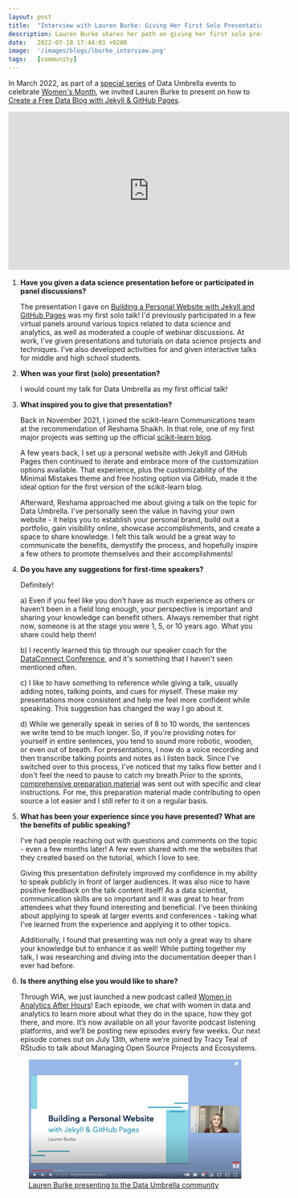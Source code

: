 ```yaml
---
layout: post
title:  "Interview with Lauren Burke: Giving Her First Solo Presentation"
description: Lauren Burke shares her path on giving her first solo presentation and some tips for first-time speakers.
date:   2022-07-18 17:44:03 +0200
image:  '/images/blogs/lburke_interview.png'
tags:   [community]
---
```


In March 2022, as part of a [special series](https://youtu.be/Z81fx_Fa34o) of Data Umbrella events to celebrate [Women's Month](https://www.youtube.com/playlist?list=PLBKcU7Ik-ir9dIg5voCwc6FSFlkpAXYFH), we invited Lauren Burke to present on how to [Create a Free Data Blog with Jekyll & GitHub Pages](https://youtu.be/7SBXl94xNl8). 

<iframe width="560" height="315" src="https://www.youtube.com/embed/7SBXl94xNl8" title="YouTube video player" frameborder="0" allow="accelerometer; autoplay; clipboard-write; encrypted-media; gyroscope; picture-in-picture" allowfullscreen></iframe>

<br>


1. __Have you given a data science presentation before or participated in panel discussions?__

    The presentation I gave on [Building a Personal Website with Jekyll and GitHub Pages](https://youtu.be/Z81fx_Fa34o) was my first solo talk! I'd previously participated in a few virtual panels around various topics related to data science and analytics, as well as moderated a couple of webinar discussions. At work, I've given presentations and tutorials on data science projects and techniques. I've also developed activities for and given interactive talks for middle and high school students.

2. __When was your first (solo) presentation?__

    I would count my talk for Data Umbrella as my first official talk!

3. __What inspired you to give that presentation?__

    Back in November 2021, I joined the scikit-learn Communications team at the recommendation of Reshama Shaikh. In that role, one of my first major projects was setting up the official [scikit-learn blog](https://blog.scikit-learn.org).

    A few years back, I set up a personal website with Jekyll and GitHub Pages then continued to iterate and embrace more of the customization options available. That experience, plus the customizability of the Minimal Mistakes theme and free hosting option via GitHub, made it the ideal option for the first version of the scikit-learn blog.

    Afterward, Reshama approached me about giving a talk on the topic for Data Umbrella. I’ve personally seen the value in having your own website - it helps you to establish your personal brand, build out a portfolio, gain visibility online, showcase accomplishments, and create a space to share knowledge. I felt this talk would be a great way to communicate the benefits, demystify the process, and hopefully inspire a few others to promote themselves and their accomplishments!

4. __Do you have any suggestions for first-time speakers?__

    Definitely!

    a) Even if you feel like you don’t have as much experience as others or haven’t been in a field long enough, your perspective is important and sharing your knowledge can benefit others. Always remember that right now, someone is at the stage you were 1, 5, or 10 years ago. What you share could help them!

    b) I recently learned this tip through our speaker coach for the [DataConnect Conference](https://www.dataconnectconf.com), and it's something that I haven't seen mentioned often.

    c) I like to have something to reference while giving a talk, usually adding notes, talking points, and cues for myself. These make my presentations more consistent and help me feel more confident while speaking. This suggestion has changed the way I go about it.

    d) While we generally speak in series of 8 to 10 words, the sentences we write tend to be much longer. So, if you're providing notes for yourself in entire sentences, you tend to sound more robotic, wooden, or even out of breath. For presentations, I now do a voice recording and then transcribe talking points and notes as I listen back. Since I've switched over to this process, I've noticed that my talks flow better and I don't feel the need to pause to catch my breath.Prior to the sprints, [comprehensive preparation material](https://github.com/data-umbrella/data-umbrella-scikit-learn-sprint) was sent out with specific and clear instructions. For me, this preparation material made contributing to open source a lot easier and I still refer to it on a regular basis.

5. __What has been your experience since you have presented? What are the benefits of public speaking?__

    I’ve had people reaching out with questions and comments on the topic - even a few months later! A few even shared with me the websites that they created based on the tutorial, which I love to see.

    Giving this presentation definitely improved my confidence in my ability to speak publicly in front of larger audiences. It was also nice to have positive feedback on the talk content itself! As a data scientist, communication skills are so important and it was great to hear from attendees what they found interesting and beneficial. I’ve been thinking about applying to speak at larger events and conferences - taking what I’ve learned from the experience and applying it to other topics.

    Additionally, I found that presenting was not only a great way to share your knowledge but to enhance it as well! While putting together my talk, I was researching and diving into the documentation deeper than I ever had before.

6. __Is there anything else you would like to share?__

    Through WIA, we just launched a new podcast called [Women in Analytics After Hours](https://www.womeninanalytics.com/podcast)! Each episode, we chat with women in data and analytics to learn more about what they do in the space, how they got there, and more. It’s now available on all your favorite podcast listening platforms, and we’ll be posting new episodes every few weeks. Our next episode comes out on July 13th, where we’re joined by Tracy Teal of RStudio to talk about Managing Open Source Projects and Ecosystems.

<figure>
    <img src="/images/blogs/lburke_screenshot.png" alt="Lauren Burke presents on creating a blog" max-width="50%" max-height="50%" />
    <figcaption>
    <a href="https://youtu.be/7SBXl94xNl8"> Lauren Burke presenting to the Data Umbrella community </a>
    </figcaption>
</figure>
